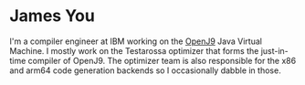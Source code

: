 # James You

I'm a compiler engineer at IBM working on the [OpenJ9](https://github.com/eclipse-openj9/openj9) Java Virtual Machine.
I mostly work on the Testarossa optimizer that forms the just-in-time compiler of OpenJ9.
The optimizer team is also responsible for the x86 and arm64 code generation backends so I occasionally dabble in those.
